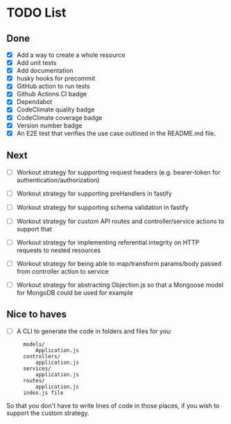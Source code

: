 # TODO List

## Done

- [x] Add a way to create a whole resource
- [x] Add unit tests
- [x] Add documentation
- [x] husky hooks for precommit
- [x] GitHub action to run tests
- [x] Github Actions CI badge
- [x] Dependabot
- [x] CodeClimate quality badge
- [x] CodeClimate coverage badge
- [x] Version number badge
- [x] An E2E test that verifies the use case outlined in the README.md file.

## Next

- [ ] Workout strategy for supporting request headers (e.g. bearer-token for authentication/authorization)

- [ ] Workout strategy for supporting preHandlers in fastify
- [ ] Workout strategy for supporting schema validation in fastify
- [ ] Workout strategy for custom API routes and controller/service actions to support that
- [ ] Workout strategy for implementing referential integrity on HTTP requests to nested resources
- [ ] Workout strategy for being able to map/transform params/body passed from controller action to service
- [ ] Workout strategy for abstracting Objection.js so that a Mongoose model for MongoDB could be used for example

## Nice to haves

- [ ] A CLI to generate the code in folders and files for you:

        models/
            Application.js
        controllers/
            application.js
        services/
            application.js
        routes/
            application.js
        index.js file

So that you don't have to write lines of code in those places, if you wish to support the custom strategy.
